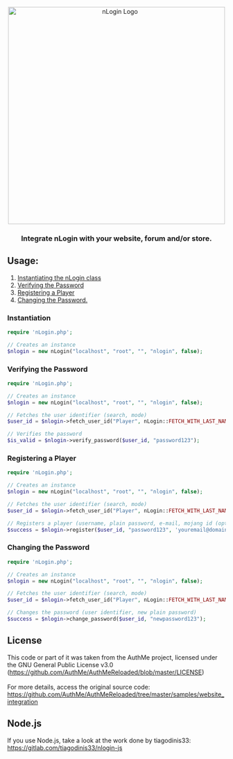 <div id="nlogin-logo" align="center">
    <br />
    <img src="https://www.nickuc.com/static/assets/img/nlogin.svg" alt="nLogin Logo" width="500"/>
    <h3>Integrate nLogin with your website, forum and/or store.</h3>
</div>

## Usage:
1. [Instantiating the nLogin class](#instantiation)
2. [Verifying the Password](#verifying-the-password)
3. [Registering a Player](#registering-a-player)
4. [Changing the Password.](#changing-the-password)

### <div id="instantiation">Instantiation</div>

```php
require 'nLogin.php';

// Creates an instance
$nlogin = new nLogin("localhost", "root", "", "nlogin", false);
```

### <div id="verifying-the-password">Verifying the Password</div>

```php
require 'nLogin.php';

// Creates an instance
$nlogin = new nLogin("localhost", "root", "", "nlogin", false);

// Fetches the user identifier (search, mode)
$user_id = $nlogin->fetch_user_id("Player", nLogin::FETCH_WITH_LAST_NAME);

// Verifies the password
$is_valid = $nlogin->verify_password($user_id, "password123");
```

### <div id="registering-a-player">Registering a Player</div>

```php
require 'nLogin.php';

// Creates an instance
$nlogin = new nLogin("localhost", "root", "", "nlogin", false);

// Fetches the user identifier (search, mode)
$user_id = $nlogin->fetch_user_id("Player", nLogin::FETCH_WITH_LAST_NAME);

// Registers a player (username, plain password, e-mail, mojang id (optional), bedrock id (optional))
$success = $nlogin->register($user_id, "password123", 'youremail@domain.com', null, null);
```

### <div id="changing-the-password">Changing the Password</div>

```php
require 'nLogin.php';

// Creates an instance
$nlogin = new nLogin("localhost", "root", "", "nlogin", false);

// Fetches the user identifier (search, mode)
$user_id = $nlogin->fetch_user_id("Player", nLogin::FETCH_WITH_LAST_NAME);

// Changes the password (user identifier, new plain password)
$success = $nlogin->change_password($user_id, "newpassword123");
```

## <div id="license">License</div>
This code or part of it was taken from the AuthMe project, licensed under the GNU General Public License v3.0 (https://github.com/AuthMe/AuthMeReloaded/blob/master/LICENSE)<br>
<br>
For more details, access the original source code: <br>
https://github.com/AuthMe/AuthMeReloaded/tree/master/samples/website_integration

## <div id="nodejs">Node.js</div>

If you use Node.js, take a look at the work done by tiagodinis33: https://gitlab.com/tiagodinis33/nlogin-js
